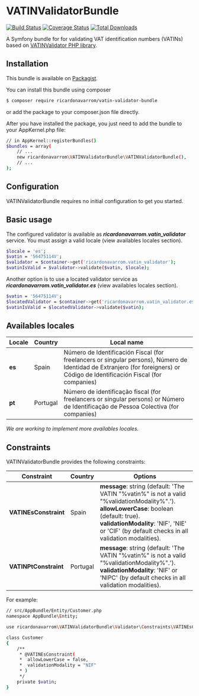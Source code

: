 VATINValidatorBundle
====================
[![Build Status](https://travis-ci.org/ricardonavarrom/VATINValidatorBundle.svg?branch=master)](https://travis-ci.org/ricardonavarrom/VATINValidatorBundle)
[![Coverage Status](https://coveralls.io/repos/github/ricardonavarrom/VATINValidatorBundle/badge.svg?branch=master)](https://coveralls.io/github/ricardonavarrom/VATINValidatorBundle?branch=master)
[![Total Downloads](https://poser.pugx.org/ricardonavarrom/vatin-validator-bundle/downloads)](https://packagist.org/packages/ricardonavarrom/vatin-validator-bundle)

A Symfony bundle for for validating VAT identification numbers (VATINs) based on [VATINValidator PHP library](https://github.com/ricardonavarrom/VATINValidator).


Installation
------------
This bundle is available on [Packagist](https://packagist.org/packages/ricardonavarrom/vatin-validator-bundle).

You can install this bundle using composer

```bash
$ composer require ricardonavarrom/vatin-validator-bundle
```
or add the package to your composer.json file directly.

After you have installed the package, you just need to add the bundle to your AppKernel.php file:

```bash
// in AppKernel::registerBundles()
$bundles = array(
    // ...
    new ricardonavarrom\VATINValidatorBundle\VATINValidatorBundle(),
    // ...
);
```


Configuration
-------------
VATINValidatorBundle requires no initial configuration to get you started.


Basic usage
-----------
The configured validator is available as **_ricardonavarrom.vatin_validator_** service. You must assign a valid locale (view availables locales section).

```bash
$locale = 'es';
$vatin = '56475114V';
$validator = $container->get('ricardonavarrom.vatin_validator');
$vatinIsValid = $validator->validate($vatin, $locale);
```

Another option is to use a located validator service as **_ricardonavarrom.vatin_validator.es_** (view availables locales section).

```bash
$vatin = '56475114V';
$locatedValidator = $container->get('ricardonavarrom.vatin_validator.es');
$vatinIsValid = $locatedValidator->validate($vatin);
```


Availables locales
------------------

| Locale        | Country           | Local name                                                                                                                                                                   |
| ------------- | ------------------| -----------------------------------------------------------------------------------------------------------------------------------------------------------------------------|
| **es**        | Spain             | Número de Identificación Fiscal (for freelancers or singular persons), Número de Identidad de Extranjero (for foreigners) or Código de Identificación Fiscal (for companies) |
| **pt**        | Portugal          | Número de identificação fiscal (for freelancers or singular persons) or Número de Identificação de Pessoa Colectiva (for companies)                                          |
*We are working to implement more availables locales.*


Constraints
-----------
VATINValidatorBundle provides the following constraints:

| Constraint               | Country           | Options                                                                                                                                                                                                                                          |
| ------------------------ | ------------------| -------------------------------------------------------------------------------------------------------------------------------------------------------------------------------------------------------------------------------------------------|
| **VATINEsConstraint**    | Spain             | **message**: string (default: 'The VATIN "%vatin%" is not a valid "%validationModality%".'). **allowLowerCase**: boolean (default: true). **validationModality**: 'NIF', 'NIE' or 'CIF' (by default checks in all validation modalities).        |
| **VATINPtConstraint**    | Portugal          | **message**: string (default: 'The VATIN "%vatin%" is not a valid "%validationModality%".'). **validationModality**: 'NIF' or 'NIPC' (by default checks in all validation modalities).                                                           |
For example:

```bash
// src/AppBundle/Entity/Customer.php
namespace AppBundle\Entity;

use ricardonavarrom\VATINValidatorBundle\Validator\Constraints\VATINEsConstraint;

class Customer
{
    /**
     * @VATINEsConstraint(
     *  allowLowerCase = false,
     *  validationModality = "NIF"
     * )
     */
    private $vatin;
}
```
